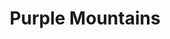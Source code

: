 ---
title: "Purple Mountains"
summary: "Purple Mountains was an American indie rock project formed by musician and poet David Berman. The project debuted in May 2019, over a decade after the dissolution of Berman's previous group Silver Jews. An eponymous album was released in July 2019."
image: "purple-mountains.jpg"
apple_music_artist_url: "https://music.apple.com/gb/artist/purple-mountains/1463517928"
---